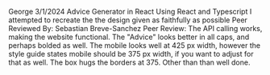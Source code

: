 George
3/1/2024
Advice Generator in React
Using React and Typescript I attempted to recreate the the design given as faithfully as possible
Peer Reviewed By: Sebastian Breve-Sanchez
Peer Review: The API calling works, making the website functional. The "Advice" looks better in all caps, and perhaps bolded as well. The mobile looks well at 425 px width, however the style guide states mobile should be 375 px width, if you want to adjust for that as well. The box hugs the borders at 375. Other than than well done.